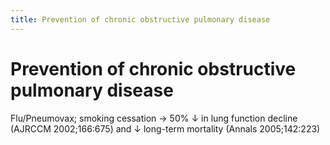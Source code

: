 ```yaml
---
title: Prevention of chronic obstructive pulmonary disease
---
```

# Prevention of chronic obstructive pulmonary disease

Flu/Pneumovax; 
smoking cessation → 50% ↓ in lung function decline (AJRCCM 2002;166:675) and ↓ long-term mortality (Annals 2005;142:223)
